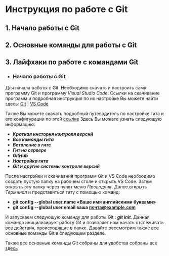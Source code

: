 # Инструкция по работе с Git
 
## 1. Начало работы с Git

## 2. Основные команды для работы с Git
 
## 3. Лайфхаки по работе с командами Git

- ### Начало работы с Git ###

Для начала работы с Git. Необходимо скачать и настроить саму программу Git и программу *Visual Studio Code*. Ссылки на скачивание программ и подробная инструкция по их настройке Вы можете найти здесь: [Git](https://git-scm.com/book/ru/v2/Введение-Установка-Git) | [VS Code](https://code.visualstudio.com)

Также Вы можете скачать подробный путеводитель по настройке гита и его конфигурации по этой [ссылке](https://git-scm.com/book/ru/v2)
Здесь Вы можете узнать следующую информацию:

* _**Краткая инстория контроля версий**_
* _**Все команды гита**_
* _**Ветвление в гите**_
* _**Гит на сервере**_
* _**GitHub**_
* _**Настройка гита**_
* _**Git и другие системы контроля версий**_

После настройки и скачивания программ Git и VS Code необходимо создать пустую папку на рабочем столе и открыть VS Code. Затем открыть эту папку через пункт меню *Проводник*. Далее открыть *Терминал* и представиться гиту с помощью команд:

- **git config --global user.name «Ваше имя английскими буквами»**
- **git config --global user.email ваша почта@example.com**

И запускаем следующую команду для работы Git :  ***git init***.
Данная команда иницилизирует работу Git и позволяет нам начать отслеживать все действия, происходящие в папке.
Давайте рассмотрим также все основные команды Git в следующем разделе.

Также все основные команды Git собраны для удобства собраны все [здесь](https://git-scm.com/book/ru/v2/%D0%9E%D1%81%D0%BD%D0%BE%D0%B2%D1%8B-Git-%D0%A1%D0%BE%D0%B7%D0%B4%D0%B0%D0%BD%D0%B8%D0%B5-Git-%D1%80%D0%B5%D0%BF%D0%BE%D0%B7%D0%B8%D1%82%D0%BE%D1%80%D0%B8%D1%8F)
